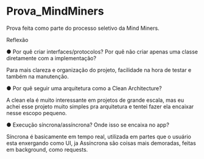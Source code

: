# Prova_MindMiners

Prova feita como parte do processo seletivo da Mind Miners.


Reflexão

● Por quê criar interfaces/protocolos? Por quê não criar apenas uma classe
diretamente com a implementação?

Para mais clareza e organização do projeto, facilidade na hora de testar e também na manutenção.

● Por quê seguir uma arquitetura como a Clean Architecture?

A clean ela é muito interessante em projetos de grande escala, mas eu achei esse projeto muito simples pra arquitetura e tentei fazer ela encaixar nesse escopo pequeno. 

● Execução síncrona/assíncrona? Onde isso se encaixa no app?

Síncrona é basicamente em tempo real, utilizada em partes que o usuário esta enxergando como UI, ja Assíncrona são coisas mais demoradas, feitas em background, como requests.
